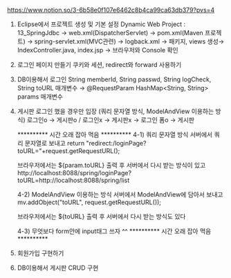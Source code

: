 https://www.notion.so/3-6b58e0f107e6462c8b4ca99ca63db379?pvs=4

1. Eclipse에서 프로젝트 생성 및 기본 설정
   Dynamic Web Project : 13_SpringJdbc → web.xml(DispatcherServlet) →
   pom.xml(Maven 프로젝트) → spring-servlet.xml(MVC관련) → logback.xml →
   패키지, views 생성→ IndexController.java, index.jsp → 브라우저와 Console 확인

2. 로그인 페이지 만들기
   쿠키와 세션, redirect와 forward 사용하기

3. DB이용해서 로그인
   String memberId, String passwd, String logCheck, String toURL 매개변수
   → @RequestParam HashMap<String, String> params 매개변수

4. 게시판 로그인 했을 경우만 입장 (쿼리 문자열 방식, ModelAndView 이용하는 방식)
   로그인o → 게시판o / 로그인x → 게시판x → 로그인 폼o → 게시판

   ********** 시간 오래 잡아 먹음 **********
   4-1) 쿼리 문자열 방식
   서버에서 쿼리 문자열로 보내고
   return "redirect:/loginPage?toURL="+request.getRequestURL();
   >>>>>
   브라우저에서는 ${param.toURL} 출력 후 서버에서 다시 받는 방식이 있고
   http://localhost:8088/spring/loginPage?toURL=http://localhost:8088/spring/list
   
   4-2) ModelAndView 이용하는 방식
   서버에서 ModelAndView에 담아서 보내고
   mv.addObject("toURL", request.getRequestURL());
   >>>>>
   브라우저에서는 ${toURL} 출력 후 서버에서 다시 받는 방식도 있다

   4-3) 무엇보다 form안에 input태그 쓰자 ^^
   ********** 시간 오래 잡아 먹음 **********
   
5. 회원가입 구현하기

6. DB이용해서 게시판 CRUD 구현



   
